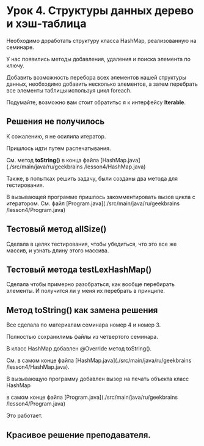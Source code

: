 # Урок 4. Структуры данных дерево и хэш-таблица

Необходимо доработать структуру класса HashMap, 
реализованную на семинаре.

У нас появились методы добавления, удаления и поиска элемента 
по ключу.

Добавить возможность перебора всех элементов нашей структуры данных, 
необходимо добавить несколько элементов, а затем перебрать 
все элементы таблицы используя цикл foreach. 

Подумайте, возможно вам стоит обратитьс я к интерфейсу **Iterable**.


## Решения не получилось

К сожалению, я не осилила итератор.

Пришлось идти путем распечатывания.

См. метод **toString()** в конца файла [HashMap.java](./src/main/java/ru/geekbrains
/lesson4/HashMap.java)

Также, в попытках решить задачу, были созданы два метода для тестирования.

В вызывающей программе пришлось закомментировать вызов цикла с итератором.
См. файл [Program.java](./src/main/java/ru/geekbrains
/lesson4/Program.java)

## Тестовый метод allSize()

Сделала в целях тестирования, чтобы убедиться, 
что это все же массив, и узнать длину этого массива.

## Тестовый метода testLexHashMap()

Сделала чтобы примерно разобраться, как вообще перебирать элементы.
И получится ли у меня их перебрать в принципе.


## Метод toString() как замена решения

Все сделала по материалам семинара номер 4 и номер 3.

Полностью сохранилимь файлы из четвертого семинара.

В класс HashMap добавлен @Override метод toString().

См. в самом конце файла [HashMap.java](./src/main/java/ru/geekbrains
/lesson4/HashMap.java).

В вызывающую программу добавлен вызор на печать объекта класс HashMap

в самом конце файла [Program.java](./src/main/java/ru/geekbrains
/lesson4/Program.java)

Это работает.


## Красивое решение преподавателя.






